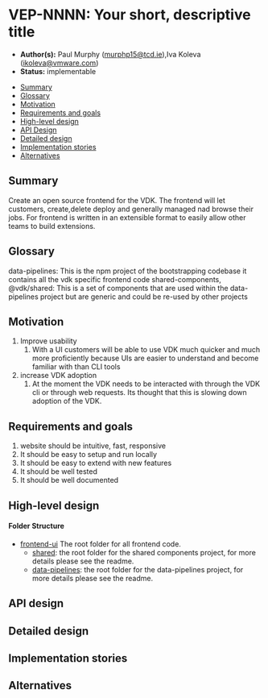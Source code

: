 
# VEP-NNNN: Your short, descriptive title

* **Author(s):** Paul Murphy (murphp15@tcd.ie),Iva Koleva (ikoleva@vmware.com)
* **Status:** implementable

- [Summary](#summary)
- [Glossary](#glossary)
- [Motivation](#motivation)
- [Requirements and goals](#requirements-and-goals)
- [High-level design](#high-level-design)
- [API Design](#api-design)
- [Detailed design](#detailed-design)
- [Implementation stories](#implementation-stories)
- [Alternatives](#alternatives)

## Summary
Create an open source frontend for the VDK.
The frontend will let customers, create,delete deploy and generally managed nad browse their jobs.
For frontend is written in an extensible format to easily allow other teams to build extensions.

## Glossary
data-pipelines: This is the npm project of the bootstrapping codebase it contains all the vdk specific frontend code
shared-components, @vdk/shared: This is a set of components that are used within the data-pipelines project but are generic and could be re-used by other projects

## Motivation
1. Improve usability
   1. With a UI customers will be able to use VDK much quicker and much more proficiently because UIs are easier to understand and become familiar with than CLI tools
2. increase VDK adoption
   1. At the moment the VDK needs to be interacted with through the VDK cli or through web requests. Its thought that this is slowing down adoption of the VDK.

## Requirements and goals

1. website should be intuitive, fast, responsive
2. It should be easy to setup and run locally
3. It should be easy to extend with new features
4. It should be well tested
5. It should be well documented

## High-level design

#### Folder Structure

* [frontend-ui](../../projects/frontend-ui) The root folder for all frontend code.
  * [shared](../../projects/frontend-ui/shared/README.md): the root folder for the shared components project, for more details please see the readme.
  * [data-pipelines](../../projects/frontend-ui/data-pipelines/README.md): the root folder for the data-pipelines project, for more details please see the readme.

<!--
All the rest sections tell **how** are we solving it?

This is where we get down to the specifics of what the proposal actually is.
This should have enough detail that reviewers can understand exactly what
you're proposing, but should not include things like API designs or
implementation. What is the desired outcome and how do we measure success?

Provide a valid UML Component diagram that focuses on the architecture changes
implementing the feature. For more details on how to write UML Component Spec -
see https://en.wikipedia.org/wiki/Component_diagram#External_links.

For every new component on the diagram, explain which goals does it solve.
In this context, a component is any separate software process.

-->


## API design

<!--

Describe the changes and additions to the public API (if there are any).

For all API changes:

Include Swagger URL for HTTP APIs, no matter if the API is RESTful or RPC-like.
PyDoc/Javadoc (or similar) for Python/Java changes.
Explain how does the system handle API violations.
-->


## Detailed design
<!--
Dig deeper into each component. The section can be as long or as short as necessary.
Consider at least the below topics but you do not need to cover those that are not applicable.

### Capacity Estimation and Constraints
    * Cost of data path: CPU cost per-IO, memory footprint, network footprint.
    * Cost of control plane including cost of APIs, expected timeliness from layers above.
### Availability.
    * For example - is it tolerant to failures, What happens when the service stops working
### Performance.
    * Consider performance of data operations for different types of workloads.
       Consider performance of control operations
    * Consider performance under steady state as well under various pathological scenarios,
       e.g., different failure cases, partitioning, recovery.
    * Performance scalability along different dimensions,
       e.g. #objects, network properties (latency, bandwidth), number of data jobs, processed/ingested data, etc.
### Database data model changes
### Telemetry and monitoring changes (new metrics).
### Configuration changes.
### Upgrade / Downgrade Strategy (especially if it might be breaking change).
  * Data migration plan (it needs to be automated or avoided - we should not require user manual actions.)
### Troubleshooting
  * What are possible failure modes.
    * Detection: How can it be detected via metrics?
    * Mitigations: What can be done to stop the bleeding, especially for already
      running user workloads?
    * Diagnostics: What are the useful log messages and their required logging
      levels that could help debug the issue?
    * Testing: Are there any tests for failure mode? If not, describe why._
### Operability
  * What are the SLIs (Service Level Indicators) an operator can use to determine the health of the system.
  * What are the expected SLOs (Service Level Objectives).
### Test Plan
  * Unit tests are expected. But are end to end test necessary. Do we need to extend vdk-heartbeat ?
  * Are there changes in CICD necessary
### Dependencies
  * On what services the feature depends on ? Are there new (external) dependencies added?
### Security and Permissions
  How is access control handled?
  * Is encryption in transport supported and how is it implemented?
  * What data is sensitive within these components? How is this data secured?
      * In-transit?
      * At rest?
      * Is it logged?
  * What secrets are needed by the components? How are these secrets secured and attained?
-->


## Implementation stories
<!--
Optionally, describe what are the implementation stories (eventually we'd create github issues out of them).
-->

## Alternatives
<!--
Optionally, describe what alternatives has been considered.
Keep it short - if needed link to more detailed research document.
-->
